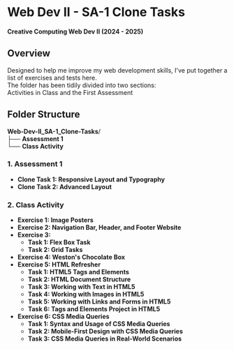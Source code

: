 # Web Dev II - SA-1 Clone Tasks
**Creative Computing Web Dev II (2024 - 2025)**

## Overview
<p>Designed to help me improve my web development skills, I've put together a list of exercises and tests here. <br>
The folder has been tidily divided into two sections: <br>
Activities in Class and the First Assessment</p>

## Folder Structure
**Web-Dev-II_SA-1_Clone-Tasks**/<br>
    ├── **Assessment 1**     <br>
    └── **Class Activity**        

### 1. Assessment 1

- **Clone Task 1: Responsive Layout and Typography**
- **Clone Task 2: Advanced Layout**

### 2. Class Activity

- **Exercise 1: Image Posters**  
- **Exercise 2: Navigation Bar, Header, and Footer Website**
- **Exercise 3:**
  - **Task 1: Flex Box Task**
  - **Task 2: Grid Tasks**
- **Exercise 4: Weston's Chocolate Box**
- **Exercise 5: HTML Refresher**
  - **Task 1: HTML5 Tags and Elements**
  - **Task 2: HTML Document Structure**
  - **Task 3: Working with Text in HTML5**
  - **Task 4: Working with Images in HTML5**
  - **Task 5: Working with Links and Forms in HTML5**
  - **Task 6: Tags and Elements Project in HTML5**
- **Exercise 6: CSS Media Queries**
  - **Task 1: Syntax and Usage of CSS Media Queries**
  - **Task 2: Mobile-First Design with CSS Media Queries**
  - **Task 3: CSS Media Queries in Real-World Scenarios**
